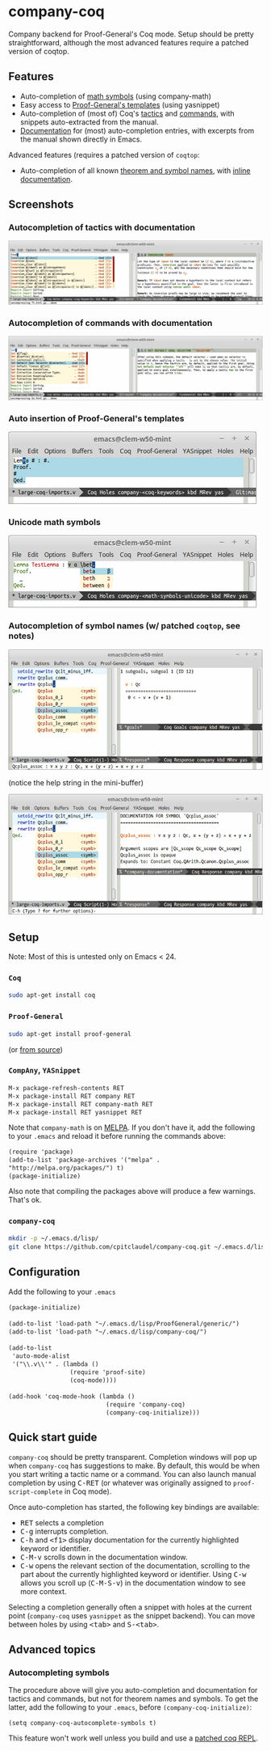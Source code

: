 # company-coq

Company backend for Proof-General's Coq mode. Setup should be pretty straightforward, although the most advanced features require a patched version of coqtop.

## Features

* Auto-completion of [math symbols](img/tactic-completion-doc.png) (using company-math)
* Easy access to [Proof-General's templates](img/lemma-completion.png) (using yasnippet)
* Auto-completion of (most of) Coq's [tactics](img/command-completion-doc.png) and [commands](img/symbol-completion-doc.png), with snippets auto-extracted from the manual.
* [Documentation](img/keyword-completion-doc.png) for (most) auto-completion entries, with excerpts from the manual shown directly in Emacs.

Advanced features (requires a patched version of `coqtop`:

* Auto-completion of all known [theorem and symbol names](img/symbol-completion-doc.png), with [inline documentation](img/symbol-completion.png).

## Screenshots

### Autocompletion of tactics with documentation

<img src="img/tactic-completion-doc.png" alt="Autocompletion of tactics with documentation" />

### Autocompletion of commands with documentation

<img src="img/keyword-completion-doc.png" alt="Autocompletion of commands with documentation" />

### Auto insertion of Proof-General's templates

<img src="img/lemma-completion.png" alt="Auto insertion of Proof-General's templates" />

### Unicode math symbols

<img src="img/math-completion.png" alt="Unicode math symbols" />

### Autocompletion of symbol names (w/ patched `coqtop`, see notes)

<img src="img/symbol-completion.png" alt="Autocompletion of symbol names" />

(notice the help string in the mini-buffer)

<img src="img/symbol-completion-doc.png" alt="Autocompletion of symbol names with documentation" />

## Setup

Note: Most of this is untested only on Emacs < 24.

### `Coq`

```bash
sudo apt-get install coq
```

### `Proof-General`

```bash
sudo apt-get install proof-general
```

(or [from source](http://proofgeneral.inf.ed.ac.uk/releases/ProofGeneral-4.2.tgz))

### `CompAny`, `YASnippet`

```elisp
M-x package-refresh-contents RET
M-x package-install RET company RET
M-x package-install RET company-math RET
M-x package-install RET yasnippet RET
```

Note that `company-math` is on [MELPA](http://melpa.org/#/getting-started). If you don't have it, add the following to your `.emacs` and reload it before running the commands above:

```elisp
(require 'package)
(add-to-list 'package-archives '("melpa" . "http://melpa.org/packages/") t)
(package-initialize)
```

Also note that compiling the packages above will produce a few warnings. That's ok.

### `company-coq`

```bash
mkdir -p ~/.emacs.d/lisp/
git clone https://github.com/cpitclaudel/company-coq.git ~/.emacs.d/lisp/company-coq
```

## Configuration

Add the following to your `.emacs`

```elisp
(package-initialize)

(add-to-list 'load-path "~/.emacs.d/lisp/ProofGeneral/generic/")
(add-to-list 'load-path "~/.emacs.d/lisp/company-coq/")

(add-to-list
 'auto-mode-alist
 '("\\.v\\'" . (lambda ()
                 (require 'proof-site)
                 (coq-mode))))

(add-hook 'coq-mode-hook (lambda ()
                           (require 'company-coq)
                           (company-coq-initialize)))
```

## Quick start guide

`company-coq` should be pretty transparent. Completion windows will pop up when `company-coq` has suggestions to make. By default, this would be when you start writing a tactic name or a command. You can also launch manual completion by using <kbd>C-RET</kbd> (or whatever was originally assigned to `proof-script-complete` in Coq mode).

<!--
If you want to manually invoke completion from time to time, you can add the following to your `.emacs`:

```elisp
(add-hook 'company-mode-hook (lambda ()
                               (local-set-key [\C-return] 'company-manual-begin)))
```
-->

Once auto-completion has started, the following key bindings are available:

* <kbd>RET</kbd> selects a completion
* <kbd>C-g</kbd> interrupts completion.
* <kbd>C-h</kbd> and <kbd>&lt;f1></kbd> display documentation for the currently highlighted keyword or identifier.
* <kbd>C-M-v</kbd> scrolls down in the documentation window.
* <kbd>C-w</kbd> opens the relevant section of the documentation, scrolling to the part about the currently highlighted keyword or identifier. Using <kbd>C-w</kbd> allows you scroll up (<kbd>C-M-S-v</kbd>) in the documentation window to see more context.

Selecting a completion generally often a snippet with holes at the current point (`company-coq` uses `yasnippet` as the snippet backend). You can move between holes by using <kbd>&lt;tab></kbd> and <kbd>S-&lt;tab></kbd>.

## Advanced topics

### Autocompleting symbols

The procedure above will give you auto-completion and documentation for tactics and commands, but not for theorem names and symbols. To get the latter, add the following to your `.emacs`, before `(company-coq-initialize)`:

```elisp
(setq company-coq-autocomplete-symbols t)
```

This feature won't work well unless you build and use a [patched coq REPL](https://github.com/cpitclaudel/coq/tree/V8.4pl2-SearchAny).
